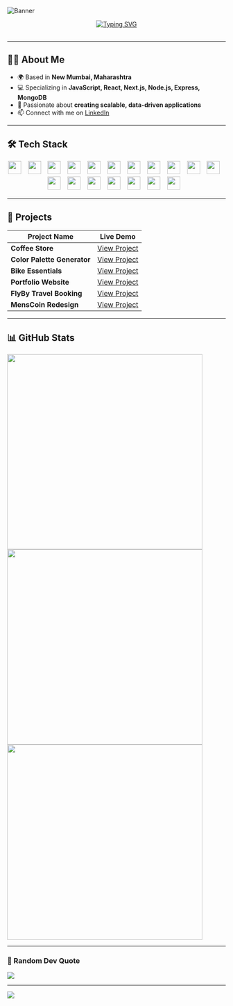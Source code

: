 <!-- ════════════ 👤 PROFILE BANNER ════════════ --> 
<!-- Replace with your own banner if you have one -->
![Banner](https://via.placeholder.com/1000x300.png?text=Vikash+Mishra+-+MERN+Stack+Developer)

<!-- ============================= -->
<!-- 💡 Typing Animation Banner -->
<!-- ============================== -->
<div align="center">
    <a href="https://git.io/typing-svg">
        <img src="https://readme-typing-svg.herokuapp.com?font=Poppins&weight=800&size=30&duration=2500&pause=1000&color=58A0C8&center=true&vCenter=true&width=900&lines=Hi%2C+I'm+Vikash+Mishra!;MERN+Stack+Developer;Full+Stack+Developer;Building+Data-driven+Web+Apps" alt="Typing SVG"/>
    </a>
</div>
<br/>

---

## 👨‍💻 About Me
- 🌍 Based in **New Mumbai, Maharashtra**
- 💻 Specializing in **JavaScript, React, Next.js, Node.js, Express, MongoDB**
- 🎯 Passionate about **creating scalable, data-driven applications**
- 📫 Connect with me on [LinkedIn](https://www.linkedin.com/in/vikash-mishra-6803a1362/)

---

## 🛠 Tech Stack
<div align="center" style="line-height: 1.6;">
<img src="https://img.shields.io/badge/Html-FF0000?logo=html&logoColor=white&style=for-the-badge" height="30" />
  <img width="8" />
    <img src="https://img.shields.io/badge/CSS-0000FF?logo=css&logoColor=white&style=for-the-badge" height="30" />
  <img width="8" />
  <img src="https://img.shields.io/badge/JavaScript-F7DF1E?logo=javascript&logoColor=black&style=for-the-badge" height="30" />
  <img width="8" />
  <img src="https://img.shields.io/badge/TypeScript-3178C6?logo=typescript&logoColor=white&style=for-the-badge" height="30" />
  <img width="8" />
  <img src="https://img.shields.io/badge/React-61DAFB?logo=react&logoColor=black&style=for-the-badge" height="30" />
  <img width="8" />
  <img src="https://img.shields.io/badge/Next.js-000000?logo=nextdotjs&logoColor=white&style=for-the-badge" height="30" />
  <img width="8" />
  <img src="https://img.shields.io/badge/Node.js-339933?logo=node.js&logoColor=white&style=for-the-badge" height="30" />
  <img width="8" />
  <img src="https://img.shields.io/badge/Express.js-000000?logo=express&logoColor=white&style=for-the-badge" height="30" />
  <img width="8" />
  <img src="https://img.shields.io/badge/MongoDB-47A248?logo=mongodb&logoColor=white&style=for-the-badge" height="30" />
  <img width="8" />
  <img src="https://img.shields.io/badge/TailwindCSS-06B6D4?logo=tailwindcss&logoColor=white&style=for-the-badge" height="30" />
  <img width="8" />
  <img src="https://img.shields.io/badge/Framer%20Motion-EF4B4B?logo=framer&logoColor=white&style=for-the-badge" height="30" />
  <img width="8" />
  <img src="https://img.shields.io/badge/Material%20UI-007FFF?logo=mui&logoColor=white&style=for-the-badge" height="30" />
  <img width="8" />
  <img src="https://img.shields.io/badge/Redux-593D88?logo=redux&logoColor=white&style=for-the-badge" height="30" />
  <img width="8" />
  <img src="https://img.shields.io/badge/Vercel-000000?logo=vercel&logoColor=white&style=for-the-badge" height="30" />
  <img width="8" />
  <img src="https://img.shields.io/badge/Netlify-00C7B7?logo=netlify&logoColor=white&style=for-the-badge" height="30" />
  <img width="8" />
  <img src="https://img.shields.io/badge/Git-F05032?logo=git&logoColor=white&style=for-the-badge" height="30" />
  <img width="8" />
  <img src="https://img.shields.io/badge/GitHub-181717?logo=github&logoColor=white&style=for-the-badge" height="30" />
  <img width="8" />
<img src="https://img.shields.io/badge/Docker-2496ED?logo=docker&logoColor=white&style=for-the-badge" height="30" />
<img width="8" />

</div>

---

## 🚀 Projects

| Project Name | Live Demo |
|--------------|-----------|
| **Coffee Store** | [View Project](https://coffee-store-vikash.netlify.app/) |
| **Color Palette Generator** | [View Project](https://color-palette-generator11.netlify.app/) |
| **Bike Essentials** | [View Project](https://bike-essentials.netlify.app/) |
| **Portfolio Website** | [View Project](https://arik-practice-portfolio.netlify.app/) |
| **FlyBy Travel Booking** | [View Project](https://flybytravelbooking.netlify.app/) |
| **MensCoin Redesign** | [View Project](https://menscoin-redesign.vercel.app/) |

---

## 📊 GitHub Stats
<div >
<img src="https://github-readme-stats.vercel.app/api?username=Vikash-Mishra06&theme=gotham&show_icons=true&hide_border=false&count_private=true" width="450"/>
<br/>
<img src="https://streak-stats.demolab.com/?user=Vikash-Mishra06&theme=gotham&hide_border=false" width="450"/>
<br/>
<img src="https://github-readme-stats.vercel.app/api/top-langs/?username=Vikash-Mishra06&layout=compact&theme=gotham&hide_border=false" width="450"/>
</div>

---

### 💬 Random Dev Quote
<img src="https://quotes-github-readme.vercel.app/api?type=horizontal&theme=tokyonight"/>

---

<p align="left">
    <img src="https://komarev.com/ghpvc/?username=Vikash-Mishra06&label=Profile%20views&color=0e75b6&style=flat" />
</p>

<!-- ════════════ © VIKASH MISHRA ════════════ -->
